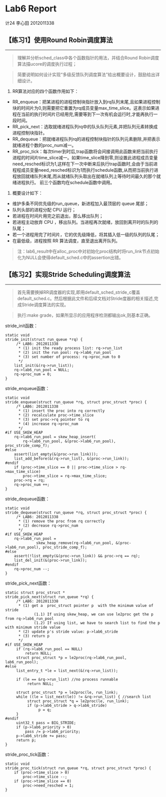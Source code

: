 # Lab6 Report

计24 李心田 2012011338

## 【练习1】使用Round Robin调度算法
---
> 理解并分析sched_class中各个函数指针的用法，并结合Round Robin调度算法描ucore的调度执行过程；

> 简要说明如何设计实现“多级反馈队列调度算法”给出概要设计，鼓励给出详细设计。

1. RR算法对应的四个函数作用如下：
- RR_enqueue：把某进程的进程控制块指针放入到rq队列末尾,且如果进程控制块的时间片为0,则需要把它重置为rq成员变量max_time_slice。这表示如果进程在当前的执行时间片已经用完,需要等到下一次有机会运行时,才能再执行一段时间。
- RR_pick_next：选取就绪进程队列rq中的队头队列元素,并把队列元素转换成进程控制块指针。
- RR_dequeue：把就绪进程队列rq的进程控制块指针的队列元素删除,并把表示就绪进程个数的proc_num减一。
- RR_proc_tick：每次timer到时后,trap函数将会间接调用此函数来把当前执行进程的时间片time_slice减一。如果time_slice降到零,则设置此进程成员变量need_resched标识为1,这样在下一次中断来后执行trap函数时,会由于当前进程程成员变量need_resched标识为1而执行schedule函数,从而把当前执行进程放回就绪队列末尾,而从就绪队列头取出在就绪队列上等待时间最久的那个就绪进程执行。
前三个函数均在schedule函数中调用。


1. 概要设计如下：
- 维护多条不同优先级的run_queue，新进程加入最顶层的 queue 尾部；
- 队列头部的进程分配 CPU 运行；
- 若进程在时间片用完之前退出，那么移出队列；
- 若进程主动放弃 CPU ，移出队列。当进程再次就绪，放回到离开时的队列的队尾；
- 若一个进程用完了时间片，它的优先级降低，将其插入低一级的队列的队尾；
- 在最低级，进程按照 RR 算法调度，直至退出离开队列。



> 注：lab6_result中在alloc_proc中对初始化proc结构时将run_link节点初始化为NULL会使得default_sched.c中的assertion出错。


## 【练习2】实现Stride Scheduling调度算法
---
> 首先需要换掉RR调度器的实现,即用default_sched_stride_c覆盖default_sched.c。然后根据此文件和后续文档对Stride度器的相关描述,完成Stride调度算法的实现。

> 执行:make grade，如果所显示的应用程序检测都输出ok,则基本正确。

stride_init函数：
```
static void
stride_init(struct run_queue *rq) {
     /* LAB6: 2012011338
      * (1) init the ready process list: rq->run_list
      * (2) init the run pool: rq->lab6_run_pool
      * (3) set number of process: rq->proc_num to 0
      */
	list_init(&(rq->run_list));
	rq->lab6_run_pool = NULL;
	rq->proc_num = 0;
}
```

stride_enqueue函数：
```
static void
stride_enqueue(struct run_queue *rq, struct proc_struct *proc) {
     /* LAB6: 2012011338
      * (1) insert the proc into rq correctly
      * (2) recalculate proc->time_slice
      * (3) set proc->rq pointer to rq
      * (4) increase rq->proc_num
      */
#if USE_SKEW_HEAP
	rq->lab6_run_pool = skew_heap_insert(
		rq->lab6_run_pool, &(proc->lab6_run_pool), proc_stride_comp_f);
#else
	assert(list_empty(&(proc->run_link)));
	list_add_before(&(rq->run_list), &(proc->run_link));
#endif
	if (proc->time_slice == 0 || proc->time_slice > rq->max_time_slice)
		proc->time_slice = rq->max_time_slice;
	proc->rq = rq;
	rq->proc_num ++;
}
```

stride_dequeue函数：
```
static void
stride_dequeue(struct run_queue *rq, struct proc_struct *proc) {
     /* LAB6: 2012011338
      * (1) remove the proc from rq correctly
      * (2) decrease rq->proc_num
      */
#if USE_SKEW_HEAP
	rq->lab6_run_pool =
	          skew_heap_remove(rq->lab6_run_pool, &(proc->lab6_run_pool), proc_stride_comp_f);
#else
	assert(!list_empty(&(proc->run_link)) && proc->rq == rq);
	list_del_init(&(proc->run_link));
#endif
	rq->proc_num --;
}
```

stride_pick_next函数：
```
static struct proc_struct *
stride_pick_next(struct run_queue *rq) {
     /* LAB6: 2012011338
      * (1) get a  proc_struct pointer p  with the minimum value of stride
             (1.1) If using skew_heap, we can use le2proc get the p from rq->lab6_run_pool
             (1.2) If using list, we have to search list to find the p with minimum stride value
      * (2) update p's stride value: p->lab6_stride
      * (3) return p
      */
#if USE_SKEW_HEAP
     if (rq->lab6_run_pool == NULL)
    	 return NULL;
     struct proc_struct *p = le2proc(rq->lab6_run_pool, lab6_run_pool);
#else
     list_entry_t *le = list_next(&(rq->run_list));

     if (le == &rq->run_list) //no process runnable
          return NULL;

     struct proc_struct *p = le2proc(le, run_link);
     while ((le = list_next(le)) != &rq->run_list) { //search list
          struct proc_struct *q = le2proc(le, run_link);
          if (p->lab6_stride > q->lab6_stride)
               p = q;
     }
#endif
     uint32_t pass = BIG_STRIDE;
     if (p->lab6_priority > 0)
    	 pass /= p->lab6_priority;
     p->lab6_stride += pass;
     return p;
}
```

stride_proc_tick函数：
```
static void
stride_proc_tick(struct run_queue *rq, struct proc_struct *proc) {
	if (proc->time_slice > 0)
		proc->time_slice --;
	if (proc->time_slice == 0)
		proc->need_resched = 1;
}
```
